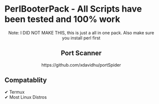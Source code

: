 # PerlBooterPack - All Scripts have been tested and 100% work

<center>Note: I DID NOT MAKE THIS, this is just a all in one pack. Also make sure you install perl first</center>

<h2><center>Port Scanner</center></h2>
<center>https://github.com/xdavidhu/portSpider</center>

<h2>Compatablity</h2>
<div>✔ Termux
<div>✔ Most Linux Distros
